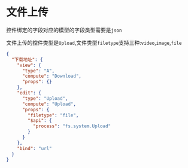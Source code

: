 # 文件上传

控件绑定的字段对应的模型的字段类型需要是`json`

文件上传的控件类型是`Upload`,文件类型`filetype`支持三种:`video`,`image`,`file`

```json
{
  "下载地址": {
    "view": {
      "type": "A",
      "compute": "Download",
      "props": {}
    },
    "edit": {
      "type": "Upload",
      "compute": "Upload",
      "props": {
        "filetype": "file",
        "$api": {
          "process": "fs.system.Upload"
        }
      }
    },
    "bind": "url"
  }
}
```
